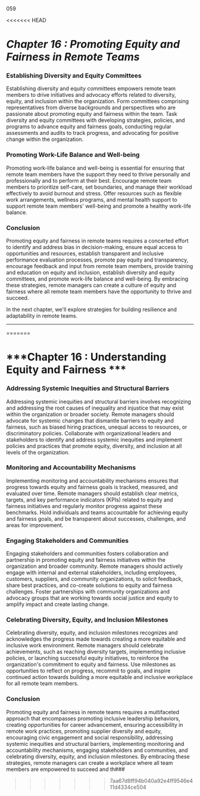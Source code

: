 059

<<<<<<< HEAD


# ***Chapter 16 : Promoting Equity and Fairness in Remote Teams***


### **Establishing Diversity and Equity Committees**

Establishing diversity and equity committees empowers remote team members to drive initiatives and advocacy efforts related to diversity, equity, and inclusion within the organization. Form committees comprising representatives from diverse backgrounds and perspectives who are passionate about promoting equity and fairness within the team. Task diversity and equity committees with developing strategies, policies, and programs to advance equity and fairness goals, conducting regular assessments and audits to track progress, and advocating for positive change within the organization.

### **Promoting Work-Life Balance and Well-being**

Promoting work-life balance and well-being is essential for ensuring that remote team members have the support they need to thrive personally and professionally and to perform at their best. Encourage remote team members to prioritize self-care, set boundaries, and manage their workload effectively to avoid burnout and stress. Offer resources such as flexible work arrangements, wellness programs, and mental health support to support remote team members' well-being and promote a healthy work-life balance.

### **Conclusion**

Promoting equity and fairness in remote teams requires a concerted effort to identify and address bias in decision-making, ensure equal access to opportunities and resources, establish transparent and inclusive performance evaluation processes, promote pay equity and transparency, encourage feedback and input from remote team members, provide training and education on equity and inclusion, establish diversity and equity committees, and promote work-life balance and well-being. By embracing these strategies, remote managers can create a culture of equity and fairness where all remote team members have the opportunity to thrive and succeed.

In the next chapter, we'll explore strategies for building resilience and adaptability in remote teams.

---
=======
# ***Chapter 16 : Understanding Equity and Fairness ***

### **Addressing Systemic Inequities and Structural Barriers**

Addressing systemic inequities and structural barriers involves recognizing and addressing the root causes of inequality and injustice that may exist within the organization or broader society. Remote managers should advocate for systemic changes that dismantle barriers to equity and fairness, such as biased hiring practices, unequal access to resources, or discriminatory policies. Collaborate with organizational leaders and stakeholders to identify and address systemic inequities and implement policies and practices that promote equity, diversity, and inclusion at all levels of the organization.

### **Monitoring and Accountability Mechanisms**

Implementing monitoring and accountability mechanisms ensures that progress towards equity and fairness goals is tracked, measured, and evaluated over time. Remote managers should establish clear metrics, targets, and key performance indicators (KPIs) related to equity and fairness initiatives and regularly monitor progress against these benchmarks. Hold individuals and teams accountable for achieving equity and fairness goals, and be transparent about successes, challenges, and areas for improvement.

### **Engaging Stakeholders and Communities**

Engaging stakeholders and communities fosters collaboration and partnership in promoting equity and fairness initiatives within the organization and broader community. Remote managers should actively engage with internal and external stakeholders, including employees, customers, suppliers, and community organizations, to solicit feedback, share best practices, and co-create solutions to equity and fairness challenges. Foster partnerships with community organizations and advocacy groups that are working towards social justice and equity to amplify impact and create lasting change.

### **Celebrating Diversity, Equity, and Inclusion Milestones**

Celebrating diversity, equity, and inclusion milestones recognizes and acknowledges the progress made towards creating a more equitable and inclusive work environment. Remote managers should celebrate achievements, such as reaching diversity targets, implementing inclusive policies, or launching successful equity initiatives, to reinforce the organization's commitment to equity and fairness. Use milestones as opportunities to reflect on progress, recommit to goals, and inspire continued action towards building a more equitable and inclusive workplace for all remote team members.

### **Conclusion**

Promoting equity and fairness in remote teams requires a multifaceted approach that encompasses promoting inclusive leadership behaviors, creating opportunities for career advancement, ensuring accessibility in remote work practices, promoting supplier diversity and equity, encouraging civic engagement and social responsibility, addressing systemic inequities and structural barriers, implementing monitoring and accountability mechanisms, engaging stakeholders and communities, and celebrating diversity, equity, and inclusion milestones. By embracing these strategies, remote managers can create a workplace where all team members are empowered to succeed and th### 
>>>>>>> 7aa67d8ff94b040a92e4ff9546e411d4334ce504
